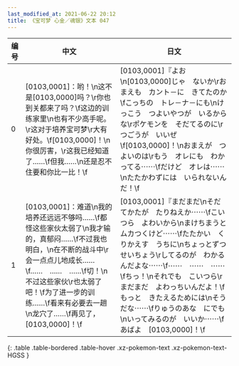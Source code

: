 ```yaml
---
last_modified_at: 2021-06-22 20:12
title: 《宝可梦 心金／魂银》文本 047
---
```

| 编号 | 中文 | 日文 |
| ---- | ---- | ---- |
| 0 | [0103,0001]：哟！\n这不是[0103,0000]吗？\r你也到关都来了吗？\f这边的训练家里\n也有不少高手呢。\r这对于培养宝可梦\r大有好处。\f[0103,0000]！\n你很厉害，\r这我已经知道了……\f但我……\n还是忍不住要和你比一比！\f | [0103,0001]『よお\n[0103,0000]じゃ　ないか\rおまえも　カント－に　きてたのか\fこっちの　トレ－ナ－にも\nけっこう　つよいやつが　いるからな\rポケモンを　そだてるのに\rつごうが　いいぜ\f[0103,0000]！\nおまえが　つよいのは\rもう　オレにも　わかってる⋯⋯\fだけど　オレは⋯⋯\nたたかわずには　いられないんだ！\f |
| 1 | [0103,0001]：难道\n我的培养还远远不够吗……\f都怪这些家伙太弱了\n我才输的，真郁闷……\f不过我也明白，\n在不断的战斗中\r会一点点儿地成长……\f……　……　……\f切！\n不过这些家伙\r也太弱了吧！\f为了进一步的训练……\f看来有必要去一趟\n龙穴了……\f再见了，[0103,0000]！\f | [0103,0001]『まだまだ\nそだてかたが　たりねえか⋯⋯\fこいつら　よわいから\nまけちまうと　ムカつくけど⋯⋯\fたたかい　くりかえす　うちに\nちょっとずつ　せいちょう\rしてるのが　わかるんだよな⋯⋯\f⋯⋯　⋯⋯　⋯⋯\fちっ！\nそれでも　こいつら\rまだまだ　よわっちいんだよ！\fもっと　きたえるためには\nそうだな⋯⋯\fりゅうのあな　にでも\nいってみるのが　いいか⋯⋯\fあばよ　[0103,0000]！\f |
{: .table .table-bordered .table-hover .xz-pokemon-text .xz-pokemon-text-HGSS }